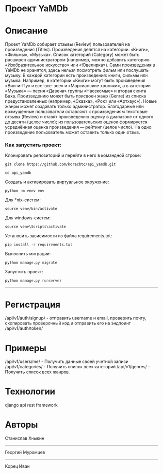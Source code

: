 # Проект YaMDb

# Описание
Проект YaMDb собирает отзывы (Review) пользователей на произведения (Titles). Произведения делятся на категории: «Книги», «Фильмы», «Музыка». Список категорий (Category) может быть расширен администратором (например, можно добавить категорию «Изобразительное искусство» или «Ювелирка»).
Сами произведения в YaMDb не хранятся, здесь нельзя посмотреть фильм или послушать музыку.
В каждой категории есть произведения: книги, фильмы или музыка. Например, в категории «Книги» могут быть произведения «Винни-Пух и все-все-все» и «Марсианские хроники», а в категории «Музыка» — песня «Давеча» группы «Насекомые» и вторая сюита Баха.
Произведению может быть присвоен жанр (Genre) из списка предустановленных (например, «Сказка», «Рок» или «Артхаус»). Новые жанры может создавать только администратор.
Благодарные или возмущённые пользователи оставляют к произведениям текстовые отзывы (Review) и ставят произведению оценку в диапазоне от одного до десяти (целое число); из пользовательских оценок формируется усреднённая оценка произведения — рейтинг (целое число). На одно произведение пользователь может оставить только один отзыв.

### Как запустить проект:

Клонировать репозиторий и перейти в него в командной строке:

```
git clone https://github.com/korecbtc/api_yamdb.git
```

```
cd api_yamdb
```

Cоздать и активировать виртуальное окружение:

```
python -m venv env
```

Для *nix-систем:

```
source venv/bin/activate
```

Для windows-систем:

``` 
source venv\Scripts\activate
```

Установить зависимости из файла requirements.txt:

```
pip install -r requirements.txt
```

Выполнить миграции:

```
python manage.py migrate
```

Запустить проект:

```
python manage.py runserver
```

***

# Регистрация
/api/v1/auth/signup/ - отправить username и email,
проверить почту, скопировать проверочный код и отправить его на эндпоинт /api/v1/auth/token/
# Примеры
/api/v1/users/me/ - Получить данные своей учетной записи
/api/v1/categories/ - Получить список всех категорий
/api/v1/genres/ - Получить список всех жанров.
# Технологии
django api rest framework
# Авторы
Станислав Хныкин
***
Георгий Муромцев
***
Корец Иван
